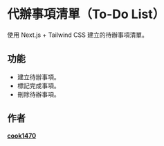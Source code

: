 # 代辦事項清單（To-Do List）

使用 Next.js + Tailwind CSS 建立的待辦事項清單。

## 功能

- 建立待辦事項。
- 標記完成事項。
- 刪除待辦事項。

## 作者
**[cook1470](https://github.com/cook1470)**